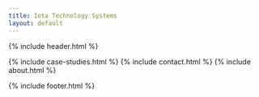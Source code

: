 ```yaml
---
title: Iota Technology Systems
layout: default
---
```


{% include header.html %}

<main>
    {% include case-studies.html %}
    {% include contact.html %}
    {% include about.html %}
</main>

{% include footer.html %}
